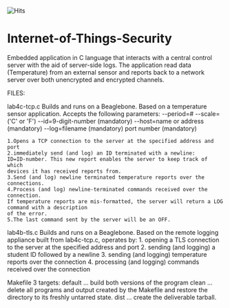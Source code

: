 ![Hits](https://hits.seeyoufarm.com/api/count/incr/badge.svg?url=https%3A%2F%2Fgithub.com%2Fkarim-benlghalia%2FInternet-of-Things-Security%2Fblob%2Fmain%2FREADME.md&count_bg=%2379C83D&title_bg=%23555555&icon=&icon_color=%23E7E7E7&title=hits&edge_flat=false)
# Internet-of-Things-Security
Embedded application in C language that interacts with a central control server with the aid of server-side logs. 
The application read data (Temperature) from an external sensor and reports back to a network server over both unencrypted and 
encrypted channels.

FILES: 

lab4c-tcp.c 
	Builds and runs on a Beaglebone. Based on a temperature sensor application.
	Accepts the following parameters:
	--period=#
	--scale= ('C' or 'F')
	--id=9-digit-number (mandatory)
	--host=name or address (mandatory)
	--log=filename (mandatory)
	port number (mandatory)

	1.Opens a TCP connection to the server at the specified address and port
	2.immediately send (and log) an ID terminated with a newline:
	ID=ID-number. This new report enables the server to keep track of which
	devices it has received reports from. 
	3.Send (and log) newline terminated temperature reports over the connections. 
	4.Process (and log) newline-terminated commands received over the connection. 
	If temperature reports are mis-formatted, the server will return a LOG command with a description 
	of the error. 
	5.The last command sent by the server will be an OFF.

lab4b-tls.c
	Builds and runs on a Beaglebone. 
	Based on the remote logging appliance built from lab4c-tcp.c, operates by:
	1. opening a TLS connection to the server at the specified address and port
	2. sending (and logging) a student ID followed by a newline
	3. sending (and logging) temperature reports over the connection
	4. processing (and logging) commands received over the connection

Makefile
	3 targets: 
	default ... build both versions of the program
	clean ... delete all programs and output created by the Makefile and restore the directory to its freshly untarred state.
	dist ... create the deliverable tarball.
